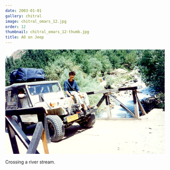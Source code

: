 ```yaml
---
date: 2003-01-01
gallery: chitral
image: chitral_omars_12.jpg
order: 12
thumbnail: chitral_omars_12-thumb.jpg
title: AO on Jeep
---
```


![AO on Jeep](./chitral_omars_12.jpg)

Crossing a river stream.